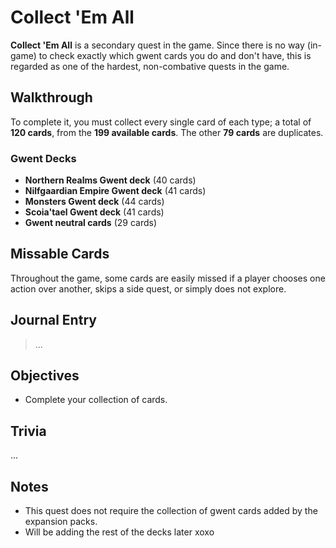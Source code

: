 # Collect 'Em All

**Collect 'Em All** is a secondary quest in the game. Since there is no way (in-game) to check exactly which gwent cards you do and don't have, this is regarded as one of the hardest, non-combative quests in the game.

## Walkthrough

To complete it, you must collect every single card of each type; a total of **120 cards**, from the **199 available cards**. The other **79 cards** are duplicates.

### Gwent Decks

- **Northern Realms Gwent deck** (40 cards)
- **Nilfgaardian Empire Gwent deck** (41 cards)
- **Monsters Gwent deck** (44 cards)
- **Scoia'tael Gwent deck** (41 cards)
- **Gwent neutral cards** (29 cards)

## Missable Cards

Throughout the game, some cards are easily missed if a player chooses one action over another, skips a side quest, or simply does not explore.

## Journal Entry

> ...

## Objectives

- Complete your collection of cards.

## Trivia

...

## Notes

- This quest does not require the collection of gwent cards added by the expansion packs.
- Will be adding the rest of the decks later xoxo
